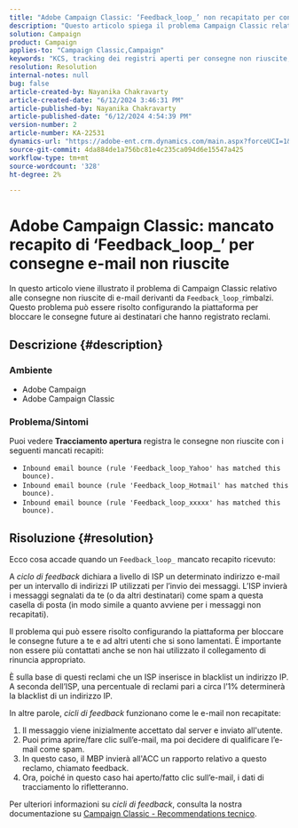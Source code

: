 ```yaml
---
title: "Adobe Campaign Classic: ‘Feedback_loop_’ non recapitato per consegne e-mail non riuscite"
description: "Questo articolo spiega il problema Campaign Classic relativo alle consegne e-mail non riuscite derivanti da Feedback_loop_ bounce."
solution: Campaign
product: Campaign
applies-to: "Campaign Classic,Campaign"
keywords: "KCS, tracking dei registri aperti per consegne non riuscite, ciclo di feedback, e-mail non recapitate in entrata, ACC, "
resolution: Resolution
internal-notes: null
bug: false
article-created-by: Nayanika Chakravarty
article-created-date: "6/12/2024 3:46:31 PM"
article-published-by: Nayanika Chakravarty
article-published-date: "6/12/2024 4:54:39 PM"
version-number: 2
article-number: KA-22531
dynamics-url: "https://adobe-ent.crm.dynamics.com/main.aspx?forceUCI=1&pagetype=entityrecord&etn=knowledgearticle&id=3c4ab7eb-d228-ef11-840b-0022480a40c2"
source-git-commit: 4da884de1a756bc81e4c235ca094d6e15547a425
workflow-type: tm+mt
source-wordcount: '328'
ht-degree: 2%

---
```


# Adobe Campaign Classic: mancato recapito di ‘Feedback_loop_’ per consegne e-mail non riuscite


In questo articolo viene illustrato il problema di Campaign Classic relativo alle consegne non riuscite di e-mail derivanti da `Feedback_loop_`rimbalzi. Questo problema può essere risolto configurando la piattaforma per bloccare le consegne future ai destinatari che hanno registrato reclami.

## Descrizione {#description}


### Ambiente

- Adobe Campaign
- Adobe Campaign Classic


### Problema/Sintomi

Puoi vedere <b>Tracciamento apertura</b> registra le consegne non riuscite con i seguenti mancati recapiti:

- `Inbound email bounce (rule 'Feedback_loop_Yahoo' has matched this bounce).`
- `Inbound email bounce (rule 'Feedback_loop_Hotmail' has matched this bounce).`
- `Inbound email bounce (rule 'Feedback_loop_xxxxx' has matched this bounce).`



## Risoluzione {#resolution}


Ecco cosa accade quando un `Feedback_loop_` mancato recapito ricevuto:

A *ciclo di feedback* dichiara a livello di ISP un determinato indirizzo e-mail per un intervallo di indirizzi IP utilizzati per l’invio dei messaggi. L’ISP invierà i messaggi segnalati da te (o da altri destinatari) come spam a questa casella di posta (in modo simile a quanto avviene per i messaggi non recapitati).

Il problema qui può essere risolto configurando la piattaforma per bloccare le consegne future a te e ad altri utenti che si sono lamentati. È importante non essere più contattati anche se non hai utilizzato il collegamento di rinuncia appropriato.

È sulla base di questi reclami che un ISP inserisce in blacklist un indirizzo IP. A seconda dell’ISP, una percentuale di reclami pari a circa l’1% determinerà la blacklist di un indirizzo IP.

In altre parole, *cicli di feedback* funzionano come le e-mail non recapitate:

1. Il messaggio viene inizialmente accettato dal server e inviato all&#39;utente.
2. Puoi prima aprire/fare clic sull’e-mail, ma poi decidere di qualificare l’e-mail come spam.
3. In questo caso, il MBP invierà all&#39;ACC un rapporto relativo a questo reclamo, chiamato feedback.
4. Ora, poiché in questo caso hai aperto/fatto clic sull’e-mail, i dati di tracciamento lo rifletteranno.


Per ulteriori informazioni su *cicli di feedback*, consulta la nostra documentazione su [Campaign Classic - Recommendations tecnico](https://experienceleague.adobe.com/docs/deliverability-learn/deliverability-best-practice-guide/additional-resources/campaign/acc-technical-recommendations.html?lang=en#feedback-loop-acc).

